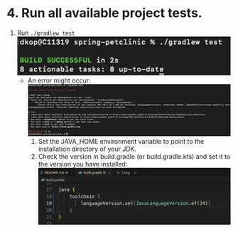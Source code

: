 # 4. Run all available project tests.

1. Run `./gradlew test`
    ![Screenshot](./3.png)
    * An error might occur:
        ![Screenshot](./1.png)
        1. Set the JAVA_HOME environment variable to point to the installation directory of your JDK.
        2. Check the version in build.gradle (or build.gradle.kts) and set it to the version you have installed:
        ![Screenshot](./2.png)
